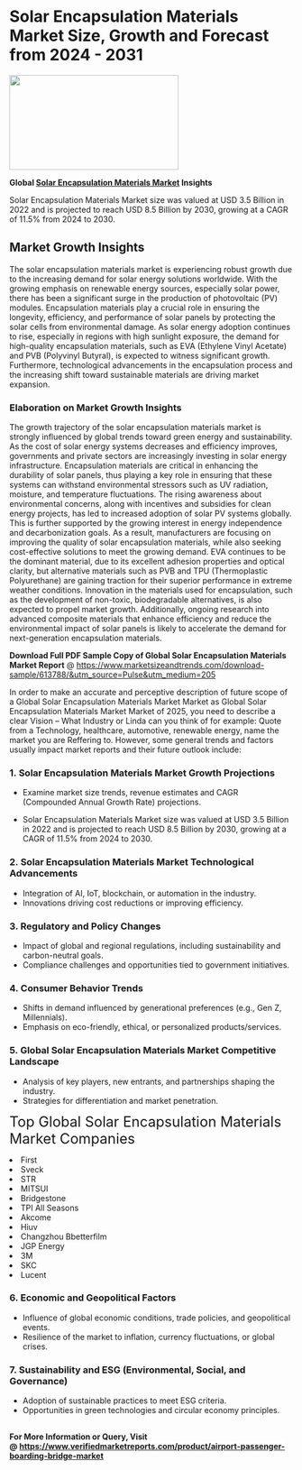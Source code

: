 <H1>Solar Encapsulation Materials Market Size, Growth and Forecast from 2024 - 2031</H1><img class="aligncenter size-medium wp-image-584254" src="https://thirdeyenews.in/wp-content/uploads/2024/09/Global-Market-Research-300x168.jpeg" alt="" width="300" height="168" /><p><strong>Global&nbsp;<a href="https://www.marketsizeandtrends.com/download-sample/613788/&amp;utm_source=Pulse&amp;utm_medium=205">Solar Encapsulation Materials Market</a> Insights</strong></p><p>Solar Encapsulation Materials Market size was valued at USD 3.5 Billion in 2022 and is projected to reach USD 8.5 Billion by 2030, growing at a CAGR of 11.5% from 2024 to 2030.</p><p><h2>Market Growth Insights</h2> The solar encapsulation materials market is experiencing robust growth due to the increasing demand for solar energy solutions worldwide. With the growing emphasis on renewable energy sources, especially solar power, there has been a significant surge in the production of photovoltaic (PV) modules. Encapsulation materials play a crucial role in ensuring the longevity, efficiency, and performance of solar panels by protecting the solar cells from environmental damage. As solar energy adoption continues to rise, especially in regions with high sunlight exposure, the demand for high-quality encapsulation materials, such as EVA (Ethylene Vinyl Acetate) and PVB (Polyvinyl Butyral), is expected to witness significant growth. Furthermore, technological advancements in the encapsulation process and the increasing shift toward sustainable materials are driving market expansion. <h3>Elaboration on Market Growth Insights</h3> The growth trajectory of the solar encapsulation materials market is strongly influenced by global trends toward green energy and sustainability. As the cost of solar energy systems decreases and efficiency improves, governments and private sectors are increasingly investing in solar energy infrastructure. Encapsulation materials are critical in enhancing the durability of solar panels, thus playing a key role in ensuring that these systems can withstand environmental stressors such as UV radiation, moisture, and temperature fluctuations. The rising awareness about environmental concerns, along with incentives and subsidies for clean energy projects, has led to increased adoption of solar PV systems globally. This is further supported by the growing interest in energy independence and decarbonization goals. As a result, manufacturers are focusing on improving the quality of solar encapsulation materials, while also seeking cost-effective solutions to meet the growing demand. EVA continues to be the dominant material, due to its excellent adhesion properties and optical clarity, but alternative materials such as PVB and TPU (Thermoplastic Polyurethane) are gaining traction for their superior performance in extreme weather conditions. Innovation in the materials used for encapsulation, such as the development of non-toxic, biodegradable alternatives, is also expected to propel market growth. Additionally, ongoing research into advanced composite materials that enhance efficiency and reduce the environmental impact of solar panels is likely to accelerate the demand for next-generation encapsulation materials. </p><p><span class=""><strong>Download Full PDF Sample Copy of Global Solar Encapsulation Materials Market Report</strong> @ <a href="https://www.marketsizeandtrends.com/download-sample/613788/&amp;utm_source=Pulse&amp;utm_medium=205" target="_blank">https://www.marketsizeandtrends.com/download-sample/613788/&amp;utm_source=Pulse&amp;utm_medium=205</a></span></p><p>In order to make an accurate and perceptive description of future scope of a Global&nbsp;Solar Encapsulation Materials Market Market as Global&nbsp;Solar Encapsulation Materials Market Market of 2025, you need to describe a clear Vision &ndash; What Industry or Linda can you think of for example: Quote from a Technology, healthcare, automotive, renewable energy, name the market you are Reffering to. However, some general trends and factors usually impact market reports and their future outlook include:</p><h3>1.&nbsp;<strong>Solar Encapsulation Materials Market Growth Projections</strong></h3><ul><li>Examine market size trends, revenue estimates and CAGR (Compounded Annual Growth Rate) projections.</li><li><p>Solar Encapsulation Materials Market size was valued at USD 3.5 Billion in 2022 and is projected to reach USD 8.5 Billion by 2030, growing at a CAGR of 11.5% from 2024 to 2030.</p></li></ul><h3>2.&nbsp;<strong>Solar Encapsulation Materials Market Technological Advancements</strong></h3><ul><li>Integration of AI, IoT, blockchain, or automation in the industry.</li><li>Innovations driving cost reductions or improving efficiency.</li></ul><h3>3.&nbsp;<strong>Regulatory and Policy Changes</strong></h3><ul><li>Impact of global and regional regulations, including sustainability and carbon-neutral goals.</li><li>Compliance challenges and opportunities tied to government initiatives.</li></ul><h3>4.&nbsp;<strong>Consumer Behavior Trends</strong></h3><ul><li>Shifts in demand influenced by generational preferences (e.g., Gen Z, Millennials).</li><li>Emphasis on eco-friendly, ethical, or personalized products/services.</li></ul><h3>5.&nbsp;<strong>Global Solar Encapsulation Materials Market Competitive Landscape</strong></h3><ul><li>Analysis of key players, new entrants, and partnerships shaping the industry.</li><li>Strategies for differentiation and market penetration.</li></ul><p data-pm-slice="1 1 []"><span style="color: inherit; font-family: inherit; font-size: 25px;">Top Global Solar Encapsulation Materials Market Companies</span></p><div class="" data-test-id=""><p><li> First</li><li> Sveck</li><li> STR</li><li> MITSUI</li><li> Bridgestone</li><li> TPI All Seasons</li><li> Akcome</li><li> Hiuv</li><li> Changzhou Bbetterfilm</li><li> JGP Energy</li><li> 3M</li><li> SKC</li><li> Lucent</li></p></div><h3>6.&nbsp;<strong>Economic and Geopolitical Factors</strong></h3><ul><li>Influence of global economic conditions, trade policies, and geopolitical events.</li><li>Resilience of the market to inflation, currency fluctuations, or global crises.</li></ul><h3>7.&nbsp;<strong>Sustainability and ESG (Environmental, Social, and Governance)</strong></h3><ul><li>Adoption of sustainable practices to meet ESG criteria.</li><li>Opportunities in green technologies and circular economy principles.</li></ul><h2><strong style="font-size: 14px;">For More Information or Query, Visit @&nbsp;</strong><a style="background-color: #ffffff; font-size: 14px;" href="https://www.marketsizeandtrends.com/report/solar-encapsulation-materials-market/" target="_blank">https://www.verifiedmarketreports.com/product/airport-passenger-boarding-bridge-market</a></h2>
